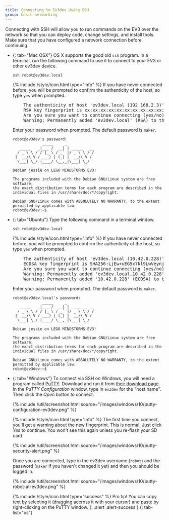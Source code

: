 ```yaml
---
title: Connecting to Ev3dev Using SSH
group: basic-networking
---
```


Connecting with SSH will allow you to run commands on the EV3 over the network
so that you can deploy code, change settings, and install tools. Make sure that
you have configured a network connection before continuing.

*   {: tab="Mac OSX"}
    OS X supports the good old `ssh` program. In a terminal, run the following command
    to use it to connect to your EV3 or other ev3dev device.

        ssh robot@ev3dev.local

    <div class="panel panel-info">
    <div class="panel-heading">
    {% include /style/icon.html type="info" %}
    If you have never connected before, you will be prompted to confirm the
    authenticity of the host, so type <code>yes</code> when prompted.
    </div>
    <div class="panel-body">
    <pre>
        The authenticity of host 'ev3dev.local (192.168.2.3)' can't be established.
        RSA key fingerprint is xx:xx:xx:xx:xx:xx:xx:xx:xx:xx:xx:xx:xx:xx:xx:xx.
        Are you sure you want to continue connecting (yes/no)? yes
        Warning: Permanently added 'ev3dev.local' (RSA) to the list of known hosts.
    </pre>
    </div>
    </div>

    Enter your password when prompted. The default password is `maker`.

        robot@ev3dev's password: 
                     _____     _
           _____   _|___ /  __| | _____   __
          / _ \ \ / / |_ \ / _` |/ _ \ \ / /
         |  __/\ V / ___) | (_| |  __/\ V /
          \___| \_/ |____/ \__,_|\___| \_/
        
        Debian jessie on LEGO MINDSTORMS EV3!
        
        The programs included with the Debian GNU/Linux system are free software;
        the exact distribution terms for each program are described in the
        individual files in /usr/share/doc/*/copyright.
        
        Debian GNU/Linux comes with ABSOLUTELY NO WARRANTY, to the extent
        permitted by applicable law.
        robot@ev3dev:~$ 

*   {: tab="Ubuntu"}
    Type the following command in a terminal window.

        ssh robot@ev3dev.local

    <div class="panel panel-info">
    <div class="panel-heading">
    {% include /style/icon.html type="info" %}
    If you have never connected before, you will be prompted to confirm the
    authenticity of the host, so type <code>yes</code> when prompted.
    </div>
    <div class="panel-body">
    <pre>
        The authenticity of host 'ev3dev.local (10.42.0.228)' can't be established.
        ECDSA key fingerprint is SHA256:LjEw+uEG5x7kl9LwVeynjeybuBHT3VQB5simpcVqmu8.
        Are you sure you want to continue connecting (yes/no)? yes
        Warning: Permanently added 'ev3dev.local,10.42.0.228' (ECDSA) to the list of known hosts.
        Warning: Permanently added '10.42.0.228' (ECDSA) to the list of known hosts.
    </pre>
    </div>
    </div>

    Enter your password when prompted. The default password is `maker`.

        robot@ev3dev.local's password: 
                     _____     _
           _____   _|___ /  __| | _____   __
          / _ \ \ / / |_ \ / _` |/ _ \ \ / /
         |  __/\ V / ___) | (_| |  __/\ V /
          \___| \_/ |____/ \__,_|\___| \_/

        Debian jessie on LEGO MINDSTORMS EV3!

        The programs included with the Debian GNU/Linux system are free software;
        the exact distribution terms for each program are described in the
        individual files in /usr/share/doc/*/copyright.

        Debian GNU/Linux comes with ABSOLUTELY NO WARRANTY, to the extent
        permitted by applicable law.
        robot@ev3dev:~$ 


*   {: tab="Windows"}
    To connect via SSH on Windows, you will need a program called [PuTTY].
    Download and run it from [their download page][PuTTY download]. In the
    *PuTTY Configuration* window, type in `ev3dev` for the "host name".
    Then click the *Open* button to connect.

    {% include /util/screenshot.html source="/images/windows/10/putty-configuration-ev3dev.png" %}

    <div class="panel panel-info">
    <div class="panel-heading">

    {% include /style/icon.html type="info" %}
    The first time you connect, you'll get a warning about the new fingerprint.
    This is normal. Just click *Yes* to continue. You won't see this again
    unless you re-flash your SD card.

    </div>
    <div class="panel-body">
    {% include /util/screenshot.html source="/images/windows/10/putty-security-alert.png" %}
    </div>
    </div>

    Once you are connected, type in the ev3dev username (`robot`) and the password
    (`maker` if you haven't changed it yet) and then you should be logged in.

    {% include /util/screenshot.html source="/images/windows/10/putty-robot-at-ev3dev.png" %}

    {% include /style/icon.html type="success" %}
    Pro tip! You can copy text by selecting it (dragging accross it with your cursor)
    and paste by right-clicking on the PuTTY window.
    {: .alert .alert-success }
{: tab-list="os"}


[PuTTY]: https://www.chiark.greenend.org.uk/~sgtatham/putty/
[PuTTY download]: https://www.chiark.greenend.org.uk/~sgtatham/putty/
